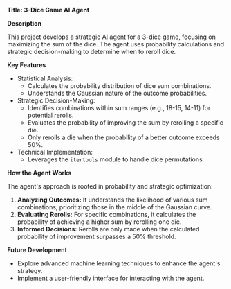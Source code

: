 **Title: 3-Dice Game AI Agent**

**Description** 

This project develops a strategic AI agent for a 3-dice game, focusing on maximizing the sum of the dice. 
The agent uses probability calculations and strategic decision-making to determine when to reroll dice.

**Key Features**

* Statistical Analysis:
    * Calculates the probability distribution of dice sum combinations.
    * Understands the Gaussian nature of the outcome probabilities.
* Strategic Decision-Making:
     * Identifies combinations within sum ranges (e.g., 18-15, 14-11) for potential rerolls.
     * Evaluates the probability of improving the sum by rerolling a specific die.
    * Only rerolls a die when the probability of a better outcome exceeds 50%.
* Technical Implementation:
    * Leverages the `itertools` module to handle dice permutations.

**How the Agent Works**

The agent's approach is rooted in probability and strategic optimization:

1. **Analyzing Outcomes:** It understands the likelihood of various sum combinations, prioritizing those in the middle of the Gaussian curve.
2. **Evaluating Rerolls:**  For specific combinations, it calculates the probability of achieving a higher sum by rerolling one die.
3. **Informed Decisions:** Rerolls are only made when the calculated probability of improvement surpasses a 50% threshold.

**Future Development**

* Explore advanced machine learning techniques to enhance the agent's strategy.
* Implement a user-friendly interface for interacting with the agent.
